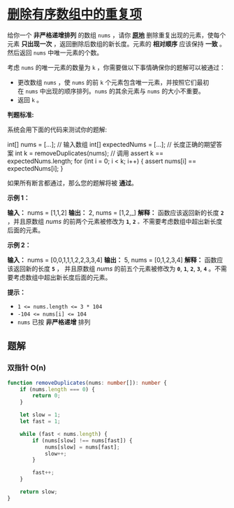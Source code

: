 # [删除有序数组中的重复项](https://leetcode.cn/problems/remove-duplicates-from-sorted-array/)

给你一个 **非严格递增排列** 的数组 `nums` ，请你 **[原地](http://baike.baidu.com/item/%E5%8E%9F%E5%9C%B0%E7%AE%97%E6%B3%95)** 删除重复出现的元素，使每个元素 **只出现一次** ，返回删除后数组的新长度。元素的 **相对顺序** 应该保持 **一致** 。然后返回 `nums` 中唯一元素的个数。

考虑 `nums` 的唯一元素的数量为 `k` ，你需要做以下事情确保你的题解可以被通过：

- 更改数组 `nums` ，使 `nums` 的前 `k` 个元素包含唯一元素，并按照它们最初在 `nums` 中出现的顺序排列。`nums` 的其余元素与 `nums` 的大小不重要。
- 返回 `k` 。

**判题标准:**

系统会用下面的代码来测试你的题解:

int[] nums = [...]; // 输入数组
int[] expectedNums = [...]; // 长度正确的期望答案
int k = removeDuplicates(nums); // 调用
assert k == expectedNums.length;
for (int i = 0; i < k; i++) {
    assert nums[i] == expectedNums[i];
}

如果所有断言都通过，那么您的题解将被 **通过**。

**示例 1：**

**输入：** nums = [1,1,2]
**输出：** 2, nums = [1,2,_]
**解释：** 函数应该返回新的长度 **`2`** ，并且原数组 *nums* 的前两个元素被修改为 **`1`**, **`2`** `。`不需要考虑数组中超出新长度后面的元素。

**示例 2：**

**输入：** nums = [0,0,1,1,1,2,2,3,3,4]
**输出：** 5, nums = [0,1,2,3,4]
**解释：** 函数应该返回新的长度 **`5`** ， 并且原数组 *nums* 的前五个元素被修改为 **`0`**, **`1`**, **`2`**, **`3`**, **`4`** 。不需要考虑数组中超出新长度后面的元素。

**提示：**

- `1 <= nums.length <= 3 * 104`
- `-104 <= nums[i] <= 104`
- `nums` 已按 **非严格递增** 排列

## 题解

### 双指针 O(n)

```typescript
function removeDuplicates(nums: number[]): number {
    if (nums.length === 0) {
        return 0;
    }

    let slow = 1;
    let fast = 1;

    while (fast < nums.length) {
        if (nums[slow] !== nums[fast]) {
            nums[slow] = nums[fast];
            slow++;
        }

        fast++;
    }

    return slow;
}
```


